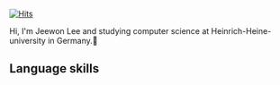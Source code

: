 

[![Hits](https://hits.seeyoufarm.com/api/count/incr/badge.svg?url=https%3A%2F%2Fgithub.com%2Fdrwldnjs521&count_bg=%2379C83D&title_bg=%23555555&icon=icq.svg&icon_color=%23FF8585&title=hits&edge_flat=false)](https://hits.seeyoufarm.com)

Hi, I'm Jeewon Lee and studying computer science at Heinrich-Heine-university in Germany.:wave:

## Language skills



<!--
**drwldnjs521/drwldnjs521** is a ✨ _special_ ✨ repository because its `README.md` (this file) appears on your GitHub profile.

Here are some ideas to get you started:

- 🔭 I’m currently working on ...
- 🌱 I’m currently learning ...
- 👯 I’m looking to collaborate on ...
- 🤔 I’m looking for help with ...
- 💬 Ask me about ...
- 📫 How to reach me: ...
- 😄 Pronouns: ...
- ⚡ Fun fact: ...
-->

